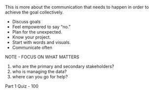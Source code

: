 This is more about the communication that needs to happen in order to achieve the goal collectively.

- Discuss goals
- Feel empowered to say “no.”
- Plan for the unexpected.
- Know your project.
- Start with words and visuals.
- Communicate often

NOTE - FOCUS ON WHAT MATTERS
1. who are the primary and secondary stakeholders? 
2. who is managing the data? 
3. where can you go for help?

Part 1 Quiz - 100